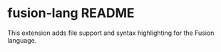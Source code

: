 # fusion-lang README

This extension adds file support and syntax highlighting for the Fusion language.